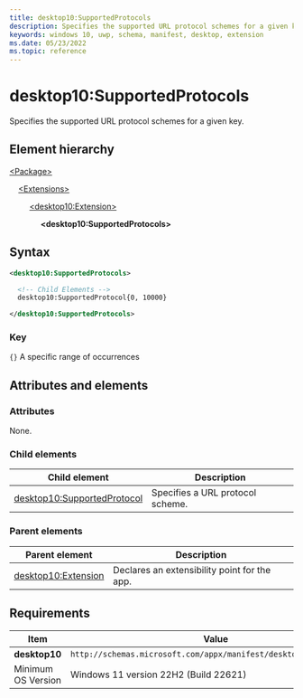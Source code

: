 ```yaml
---
title: desktop10:SupportedProtocols
description: Specifies the supported URL protocol schemes for a given key.
keywords: windows 10, uwp, schema, manifest, desktop, extension
ms.date: 05/23/2022
ms.topic: reference
---
```


# desktop10:SupportedProtocols

Specifies the supported URL protocol schemes for a given key.

## Element hierarchy

[\<Package\>](element-package.md)

&nbsp;&nbsp;&nbsp;&nbsp;[\<Extensions\>](element-1-extensions.md)

&nbsp;&nbsp;&nbsp;&nbsp; &nbsp;&nbsp;&nbsp;&nbsp;[\<desktop10:Extension\>](element-desktop10-extension.md)

&nbsp;&nbsp;&nbsp;&nbsp; &nbsp;&nbsp;&nbsp;&nbsp; &nbsp;&nbsp;&nbsp;&nbsp;**\<desktop10:SupportedProtocols\>**

## Syntax

```xml
<desktop10:SupportedProtocols>

  <!-- Child Elements -->
  desktop10:SupportedProtocol{0, 10000}

</desktop10:SupportedProtocols>
```

### Key

`{}` A specific range of occurrences

## Attributes and elements

### Attributes

None.

### Child elements

| Child element | Description |
|-|-|
| [desktop10:SupportedProtocol](element-desktop10-supportedprotocol.md) | Specifies a URL protocol scheme. |

### Parent elements

| Parent element | Description |
|-|-|
| [desktop10:Extension](element-desktop10-extension.md) | Declares an extensibility point for the app. |

## Requirements

| Item  | Value  |
|--|--|
| **desktop10** | `http://schemas.microsoft.com/appx/manifest/desktop/windows10/10` |
| Minimum OS Version | Windows 11 version 22H2 (Build 22621) |
